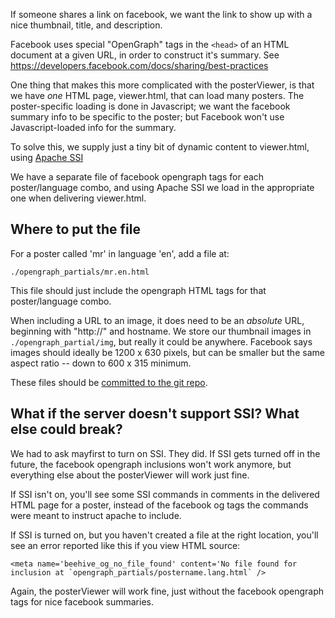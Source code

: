 If someone shares a link on facebook, we want the link to show up
with a nice thumbnail, title, and description.

Facebook uses special "OpenGraph" tags in the `<head>` of an
HTML document at a given URL, in order to construct it's
summary. See https://developers.facebook.com/docs/sharing/best-practices

One thing that makes this more complicated with the posterViewer, is
that we have _one_ HTML page, viewer.html, that can load many posters.
The poster-specific loading is done in Javascript; we want the facebook
summary info to be specific to the poster; but Facebook won't use
Javascript-loaded info for the summary.

To solve this, we supply just a tiny bit of dynamic content
to viewer.html, using [Apache SSI](http://httpd.apache.org/docs/current/howto/ssi.html)

We have a separate file of facebook opengraph tags for each
poster/language combo, and using Apache SSI we load in the
appropriate one when delivering viewer.html.

## Where to put the file

For a poster called 'mr' in language 'en', add a file at:

    ./opengraph_partials/mr.en.html

This file should just include the opengraph HTML tags for that
poster/language combo.

When including a URL to an image, it does
need to be an *absolute* URL, beginning with "http://" and hostname.
We store our thumbnail images in `./opengraph_partial/img`, but really
it could be anywhere. Facebook says images should ideally be 1200 x 630 pixels, but can be smaller but the same aspect ratio -- down to  600 x 315 minimum.

These files should be [committed to the git repo](./github.md). 

## What if the server doesn't support SSI? What else could break?

We had to ask mayfirst to turn on SSI. They did. If SSI gets turned
off in the future, the facebook opengraph inclusions won't work anymore,
but everything else about the posterViewer will work just fine.

If SSI isn't on, you'll see some SSI commands in comments in the delivered
HTML page for a poster, instead of the facebook og tags the commands were
meant to instruct apache to include.

If SSI is turned on, but you haven't created a file at the right
location, you'll see an error reported like this if you view HTML 
source:

    <meta name='beehive_og_no_file_found' content='No file found for inclusion at `opengraph_partials/postername.lang.html` />

Again, the posterViewer will work fine, just without the facebook opengraph
tags for nice facebook summaries. 